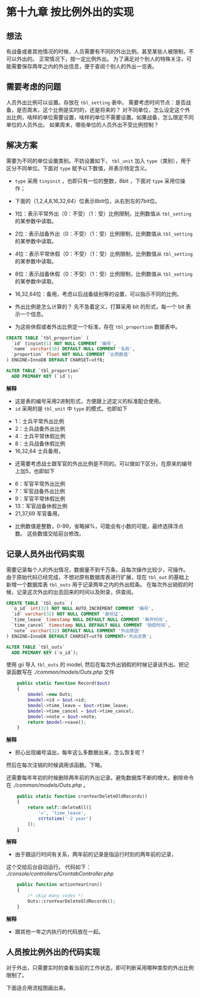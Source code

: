# 第十九章 按比例外出的实现

## 想法

有战备或者其他情况的时候，人员需要有不同的外出比例。甚至某些人被限制，不可以外出的。
正常情况下，按一定比例外出。
为了满足对个别人的特殊关注，可能需要保存两年之内的外出信息，便于查阅个别人的外出一览表。

## 需要考虑的问题

人员外出比例可以设置。存放在 `tbl_setting` 表中。
需要考虑时间节点：是否战备，是否周末，这个比例是实时的，还是将来的？
对不同单位，怎么设定这个外出比例，啥样的单位需要设置，啥样的单位不需要设置。如果战备，怎么限定不同单位的人员外出。
如果周末，哪些单位的人员外出不受比例控制？

## 解决方案

需要为不同的单位设置类别。不妨设置如下，
`tbl_unit` 加入 `type`（类别），用于区分不同单位。下面对 `type` 赋予以下数值，并表示特定含义。
+ `type` 采用 `tinyinit` ，也即只有一位的整数，8bit ，下面对 `type` 采用位操作；
+ 下面的（1,2,4,8,16,32,64）位表示8bit位，从右到左的7bit位。
+ 1位：表示平常外出（0：不受）（1：受）比例限制，比例数值从 `tbl_setting` 的某参数中读取。
+ 2位：表示战备外出（0：不受）（1：受）比例限制，比例数值从 `tbl_setting` 的某参数中读取。
+ 4位：表示平常休假（0：不受）（1：受）比例限制，比例数值从 `tbl_setting` 的某参数中读取。
+ 8位：表示战备休假（0：不受）（1：受）比例限制，比例数值从 `tbl_setting` 的某参数中读取。
+ 16,32,64位：备用，考虑以后战备级别等的设置，可以指示不同的比例。
+ 外出比例是怎么计算的？
先不急着定义，打算采用 bit 的形式，每一个 bit 表示一个信息。

+ 为这些休假或者外出比例定一个标准，存在 `tbl_proportion` 数据表中。

```sql
CREATE TABLE `tbl_proportion` (
  `id` tinyint(1) NOT NULL COMMENT '编号',
  `name` varchar(16) DEFAULT NULL COMMENT '名称',
  `proportion` float NOT NULL COMMENT '比例数值'
) ENGINE=InnoDB DEFAULT CHARSET=utf8;

ALTER TABLE `tbl_proportion`
  ADD PRIMARY KEY (`id`);
```

**解释**
+ 这是表的编号采用2进制形式，方便跟上述定义的标准配合使用。
+ `id` 采用的是 `tbl_unit` 中 `type` 的模式。也即如下
 - 1：士兵平常外出比例
 - 2：士兵战备外出比例
 - 4：士兵平常休假比例
 - 8：士兵战备休假比例
 - 16,32,64 士兵备用，
+ 还需要考虑战士跟军官的外出比例是不同的。可以做如下区分。在原来的编号上加5，也即如下
 - 6：军官平常外出比例
 - 7：军官战备外出比例
 - 9：军官平常休假比例
 - 13：军官战备休假比例
 - 21,37,69 军官备用，
+ 比例数值是整数，0-99，省略掉%，可能会有小数的可能，最终选择浮点数。
这些数值交给前台修改。


## 记录人员外出代码实现

需要记录每个人的外出情况，数据量不到千万条，且每次操作比较少，可操作。
由于原始代码已经完成，不想对原有数据库表进行扩展，现在 `tbl_out` 的基础上新增一个数据库表 `tbl_outs` 用于记录两年之内的外出假条。
在每次外出销假的时候，记录这次外出的出去回来的时间以及附录，供查阅。


```sql
CREATE TABLE `tbl_outs` (
  `o_id` int(32) NOT NULL AUTO_INCREMENT COMMENT '编号',
  `id` varchar(32) NOT NULL COMMENT '身份证',
  `time_leave` timestamp NULL DEFAULT NULL COMMENT '离开时间',
  `time_cancel` timestamp NULL DEFAULT NULL COMMENT '销假时间',
  `note` varchar(32) DEFAULT NULL COMMENT '外出原因'
) ENGINE=InnoDB DEFAULT CHARSET=utf8 COMMENT='外出总表';

ALTER TABLE `tbl_outs`
  ADD PRIMARY KEY (`o_id`);
```

使用 gii 导入 `tbl_outs` 的 model, 然后在每次外出销假的时候记录该外出。把记录函数写在 *./common/models/Outs.php* 文件

```php
    public static function Record($out)
    {
        $model =new Outs;
        $model->id = $out->id;
        $model->time_leave = $out->time_leave;
        $model->time_cancel = $out->time_cancel;
        $model->note = $out->note;
        return $model->save();
    }
```

**解释**
+ 担心出现编号溢出，每年这么多数据出来，怎么恢复呢？

然后在每次注销的时候调用该函数。下略。

还需要每年年初的时候删除两年前的外出记录。避免数据库不断的增大。删除命令在 *./common/models/Outs.php* 。

```php
    public static function cronYearDeleteOldRecords()
    {
        return self::deleteAll([
            '<', 'time_leave',
            strtotime('-2 year')
        ]);
    }
```

**解释**
+ 由于跟运行时间有关系，两年前的记录是指运行时刻的两年前的记录，

这个交给后台自动运行。
代码如下： *./console/controllers/CrontabController.php*

```php
    public function actionYearCron()
    {
        /* skip many codes */
        Outs::cronYearDeleteOldRecords();
    }
```

**解释**
+ 跟其他一年之内执行的代码放在一起。

## 人员按比例外出的代码实现

对于外出，只需要实时的查看当前的工作状态，即可判断采用哪种类型的外出比例限制了。

下面适合用流程图画出来。

<html lang="en">
    <head>
        <meta charset="utf-8">
        <script src="../js/raphael-min.js"></script>
        <script src="../js/jquery.min.js"></script>
        <script src="../js/flowchart-latest.js"></script>
        <script>

            window.onload = function () {
                flowchart.parse(document.getElementById("code").value).drawSVG('canvas', {
                      // 'x': 30,
                      // 'y': 50,
                      'line-width': 3,
                      'line-length': 50,
                      'text-margin': 10,
                      'font-size': 14,
                      'font': 'normal',
                      'font-family': 'Helvetica',
                      'font-weight': 'normal',
                      'font-color': 'black',
                      'line-color': 'black',
                      'element-color': 'black',
                      'fill': 'white',
                      'yes-text': 'yes',
                      'no-text': 'no',
                      'arrow-end': 'block',
                      'scale': 1,
                      'symbols': {
                        'start': {
                          'font-color': 'red',
                          'element-color': 'green',
                          'fill': 'yellow'
                        },
                        'end':{ 'background-color': '#FFCCFF' }
                      },
                      'flowstate' : {
                        'past' : { 'fill' : '#CCCCCC', 'font-size' : 12},
                        'current' : {'fill' : 'yellow', 'font-color' : 'red', 'font-weight' : 'bold'},
                        'future' : { 'fill' : '#FFFF99'},
                        'request' : { 'fill' : 'blue'},
                        'invalid': {'fill' : '#444444'},
                        'approved' : { 'fill' : '#58C4A3', 'font-size' : 12, 'yes-text' : '批准', 'no-text' : '不定' },
                        'rejected' : { 'fill' : '#C45879', 'font-size' : 12, 'yes-text' : '不定', 'no-text' : '拒绝' }
                      }
                    });
            };
        </script>
    </head>
    <body>
        <div><textarea id="code" style="visibility:hidden;">
st=>start: 开始|past:>http://www.google.com[blank]
e=>end: 结束:>http://www.google.com
op1=>operation: My Operation|past
op2=>operation: Stuff|current
sub1=>subroutine: My Subroutine|invalid
cond=>condition: Yes
or No?|approved:>http://www.google.com
c2=>condition: Good idea|rejected
io=>inputoutput: catch something...|request

st->op1(right)->cond
cond(yes, right)->c2
cond(no)->sub1(left)->op1
c2(yes)->io->e
c2(no)->op2->e
        </textarea></div>
        <div id="canvas"></div>
    </body>
</html>




+ 如果是正常的周末，查看是否有人员外出比例限制，查找对应的比例数值，然后计算该数值，在人员外出的时候判断是否超出比例。
+ 如果是战备，类似正常周末，查看人员比例。
+ 对于外出时候的比例控制，只需要有检测这个动作即可。检测比例的操作交给其他地方完成。
+ 检测比例的操作应该交给 `tbl_personinfo` 也即 *./common/models/Personinfo.php* 来解决，对于外出人员状态改变的时候，检测可否改变。
+ 应当首先检测是否满足比例要求，才可以采取其他动作。
+ 该检测不考虑并发情况，也即如下情形：两个人同时请假，然而只有一个名额。但是他们同时在电脑上操作，在第一步检查的时候都通过了，
下面改变在位状态的时候，不再检查比例，可能导致实际给出了两个名额的情况。一般这种情况不容易发生，而解决方案过于复杂，不予考虑。



### 比例检测

<pre>
*./common/models/Personinfo.php* 中，首先是不是一个人，如果是一个人，则计算比例，检测是否超出比例。
如果是多个人，则多个人必须是同一个单位的，然后计算比例，检测是否超出比例。代码如下： *./common/models/Personinfo.php*
</pre>

我感觉应该这样计算比较好。首先检测人员类型，然后根据这些数据，计算有多少名额可以出去，如果超出这些名额，则提示超出名额了，不可以外出了。


接下来需要判断当前是什么工作状态，根据单位类型检测比例情况。对应的代码在 *./common/models/Unit.php*,
其中对工作类型的常量定义在 *./common/models/Lookup.php*, 以后考虑把所有的常量都定义在该文件下。

```php

```

干部外出和战士外出分开实现。不要把他们搅和在一起。代码太乱了。明天重新设计。已经可以运行。

## 人员比例休假实现

按比例休假，需要考虑吗？这个由各单位自行掌握。作为升级版的功能待开发。